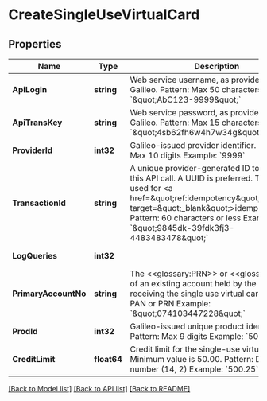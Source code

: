 # CreateSingleUseVirtualCard

## Properties
Name | Type | Description | Notes
------------ | ------------- | ------------- | -------------
**ApiLogin** | **string** | Web service username, as provided by Galileo. Pattern: Max 50 characters Example: &#x60;\&quot;AbC123-9999\&quot;&#x60; | [optional] [default to AbC123-9999]
**ApiTransKey** | **string** | Web service password, as provided by Galileo. Pattern: Max 15 characters Example: &#x60;\&quot;4sb62fh6w4h7w34g\&quot;&#x60; | [optional] [default to 4sb62fh6w4h7w34g]
**ProviderId** | **int32** | Galileo-issued provider identifier. Pattern: Max 10 digits Example: &#x60;9999&#x60; | [optional] [default to 9999]
**TransactionId** | **string** | A unique provider-generated ID to identify this API call. A UUID is preferred. This value is used for &lt;a href&#x3D;\&quot;ref:idempotency\&quot; target&#x3D;\&quot;_blank\&quot;&gt;idempotency&lt;/a&gt;. Pattern: 60 characters or less Example: &#x60;\&quot;9845dk-39fdk3fj3-4483483478\&quot;&#x60; | [default to 123e4567-e89b-12d3-a456-426614174000]
**LogQueries** | **int32** |  | [optional] [default to LOG_QUERIES.0_]
**PrimaryAccountNo** | **string** | The &lt;&lt;glossary:PRN&gt;&gt; or &lt;&lt;glossary:PAN&gt;&gt; of an existing account held by the customer receiving the single use virtual card Pattern: PAN or PRN  Example: &#x60;\&quot;074103447228\&quot;&#x60; | [default to 074103447228]
**ProdId** | **int32** | Galileo-issued unique product identifier Pattern: Max 9 digits Example: &#x60;501&#x60; | [default to 501]
**CreditLimit** | **float64** | Credit limit for the single-use virtual card. Minimum value is 50.00. Pattern: Decimal number (14, 2) Example: &#x60;500.25&#x60; | [default to 500.25]

[[Back to Model list]](../README.md#documentation-for-models) [[Back to API list]](../README.md#documentation-for-api-endpoints) [[Back to README]](../README.md)

